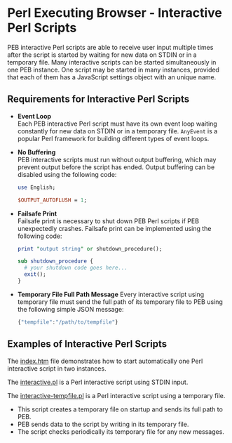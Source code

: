 # Perl Executing Browser - Interactive Perl Scripts

PEB interactive Perl scripts are able to receive user input multiple times after the script is started by waiting for new data on STDIN or in a temporary file. Many interactive scripts can be started simultaneously in one PEB instance. One script may be started in many instances, provided that each of them has a JavaScript settings object with an unique name.

## Requirements for Interactive Perl Scripts

* **Event Loop**  
  Each PEB interactive Perl script must have its own event loop waiting constantly for new data on STDIN or in a temporary file. ``AnyEvent`` is a popular Perl framework for building different types of event loops.

* **No Buffering**  
  PEB interactive scripts must run without output buffering, which may prevent output before the script has ended.
  Output buffering can be disabled using the following code:

  ```perl
  use English;

  $OUTPUT_AUTOFLUSH = 1;
  ```

* **Failsafe Print**  
  Failsafe print is necessary to shut down PEB Perl scripts if PEB unexpectedly crashes.
  Failsafe print can be implemented using the following code:

  ```perl
  print "output string" or shutdown_procedure();

  sub shutdown_procedure {
    # your shutdown code goes here...
    exit();
  }
  ```

* **Temporary File Full Path Message**
  Every interactive script using temporary file must send the full path of its temporary file to PEB using the following simple JSON message:  

  ```javascript
  {"tempfile":"/path/to/tempfile"}
  ```

## Examples of Interactive Perl Scripts

The [index.htm](https://github.com/ddmitov/perl-executing-browser/blob/master/resources/app/index.html) file demonstrates how to start automatically one Perl interactive script in two instances.  

The [interactive.pl](https://github.com/ddmitov/perl-executing-browser/blob/master/resources/app/perl-scripts/interactive.pl) is a Perl interactive script using STDIN input.

The [interactive-tempfile.pl](https://github.com/ddmitov/perl-executing-browser/blob/master/resources/app/perl-scripts/interactive-tempfile.pl) is a Perl interactive script using a temporary file.  
* This script creates a temporary file on startup and sends its full path to PEB.  
* PEB sends data to the script by writing in its temporary file.  
* The script checks periodically its temporary file for any new messages.
